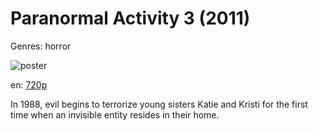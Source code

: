 # Paranormal Activity 3 (2011)

Genres: horror

![poster](http://image.tmdb.org/t/p/w500/uDO3wyyxrMm93lZZBuslLQxNMgJ.jpg)

en:
  [720p](magnet:?xt=urn:btih:830C79472E7EFF677A9380676998F6CFE74C2DA1&tr=udp://glotorrents.pw:6969/announce&tr=udp://tracker.opentrackr.org:1337/announce&tr=udp://torrent.gresille.org:80/announce&tr=udp://tracker.openbittorrent.com:80&tr=udp://tracker.coppersurfer.tk:6969&tr=udp://tracker.leechers-paradise.org:6969&tr=udp://p4p.arenabg.ch:1337&tr=udp://tracker.internetwarriors.net:1337)
  


In 1988, evil begins to terrorize young sisters Katie and Kristi for the first time when an invisible entity resides in their home.